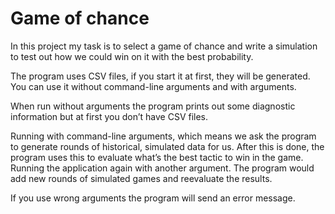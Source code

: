 # Game of chance

In this project my task is to select a game of chance
and write a simulation to test out how we could win on it 
with the best probability.

The program uses CSV files, if you start it at first, they will be generated.
You can use it without command-line arguments and with arguments.

When run without arguments the program prints out some diagnostic information 
but at first you don’t have CSV files. 

Running with command-line arguments, which means we ask the program to generate rounds
of historical, simulated data for us. After this is done, the program uses this to 
evaluate what’s the best tactic to win in the game. 
Running the application again with another argument. The program would add new 
rounds of simulated games and reevaluate the results.  

If you use wrong arguments the program will send an error message.      
                                                                          
